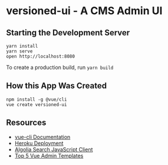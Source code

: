 # versioned-ui - A CMS Admin UI

## Starting the Development Server

```
yarn install
yarn serve
open http://localhost:8080
```

To create a production build, run `yarn build`

## How this App Was Created

```
npm install -g @vue/cli
vue create versioned-ui
```

## Resources

* [vue-cli Documentation](https://github.com/vuejs/vue-cli/blob/dev/docs/README.md)
* [Heroku Deployment](https://wyeworks.com/blog/2018/1/8/how-to-quickly-deploy-a-vuejs-app-to-heroku)
* [Algolia Search JavaScript Client](https://www.algolia.com/doc/api-client/javascript/getting-started)
* [Top 5 Vue Admin Templates](https://ourcodeworld.com/articles/read/699/top-5-best-free-vue-js-admin-templates)
